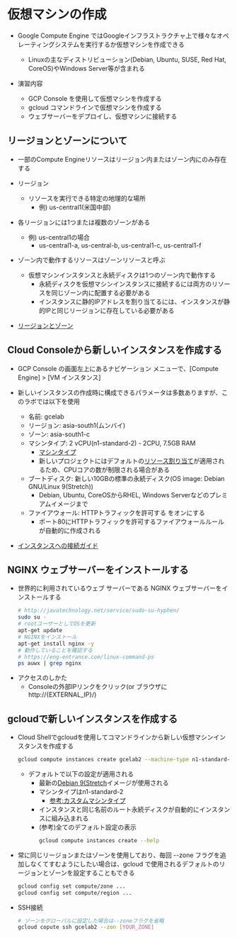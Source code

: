 # 仮想マシンの作成

* Google Compute Engine ではGoogleインフラストラクチャ上で様々なオペレーティングシステムを実行するか仮想マシンを作成できる
    + Linuxの主なディストリビューション(Debian, Ubuntu, SUSE, Red Hat, CoreOS)やWindows Server等が含まれる

* 演習内容
    + GCP Console を使用して仮想マシンを作成する
    + gcloud コマンドラインで仮想マシンを作成する
    + ウェブサーバーをデプロイし、仮想マシンに接続する

## リージョンとゾーンについて

* 一部のCompute Engineリソースはリージョン内またはゾーン内にのみ存在する

* リージョン
    + リソースを実行できる特定の地理的な場所
        - 例) us-central1(米国中部)

* 各リージョンには1つまたは複数のゾーンがある
    + 例) us-central1の場合
        - us-central1-a, us-central-b, us-central1-c, us-central1-f

* ゾーン内で動作するリソースはゾーンリソースと呼ぶ
    + 仮想マシンインスタンスと永続ディスクは1つのゾーン内で動作する
        - 永続ディスクを仮想マシンインスタンスに接続するには両方のリソースを同じゾーン内に配置する必要がある
        - インスタンスに静的IPアドレスを割り当てるには、インスタンスが静的IPと同じリージョンに存在している必要がある

* [リージョンとゾーン](https://cloud.google.com/compute/docs/regions-zones/)

## Cloud Consoleから新しいインスタンスを作成する

* GCP Console の画面左上にあるナビゲーション メニューで、[Compute Engine] > [VM インスタンス] 

* 新しいインスタンスの作成時に構成できるパラメータは多数ありますが、このラボでは以下を使用
    + 名前: gcelab
    + リージョン: asia-south1(ムンバイ)
    + ゾーン: asia-south1-c
    + マシンタイプ: 2 vCPU(n1-standard-2) - 2CPU, 7.5GB RAM
        - [マシンタイプ](https://cloud.google.com/compute/docs/machine-types)
        - 新しいプロジェクトにはデフォルトの[リソース割り当て](https://cloud.google.com/compute/quotas)が適用されるため、CPUコアの数が制限される場合がある
    + ブートディスク: 新しい10GBの標準の永続ディスク(OS image: Debian GNU/Linux 9(Stretch))
        - Debian, Ubuntu, CoreOSからRHEL, Windows Serverなどのプレミアムイメージまで
    + ファイアウォール: HTTPトラフィックを許可する をオンにする
        - ポート80にHTTPトラフィックを許可するファイアウォールルールが自動的に作成される

* [インスタンスへの接続ガイド](https://cloud.google.com/compute/docs/instances/connecting-to-instance)

## NGINX ウェブサーバーをインストールする

* 世界的に利用されているウェブ サーバーである NGINX ウェブサーバーをインストールする
    ```sh
    # http://javatechnology.net/service/sudo-su-hyphen/
    sudo su -
    # rootユーザーとしてOSを更新
    apt-get update
    # NGINXをインストール
    apt-get install nginx -y
    # 動作していることを確認する
    # https://eng-entrance.com/linux-command-ps
    ps auwx | grep nginx

* アクセスのしかた
    + Consoleの外部IPリンクをクリック(or ブラウザにhttp://{EXTERNAL_IP}/)

## gcloudで新しいインスタンスを作成する

* Cloud Shellでgcloudを使用してコマンドラインから新しい仮想マシンインスタンスを作成する
    ```sh
    gcloud compute instances create gcelab2 --machine-type n1-standard-2 --zone [YOUR_ZONE]
    ```
    + デフォルトで以下の設定が適用される
        - 最新の[Debian 9(Stretch](https://cloud.google.com/compute/docs/images#debian)イメージが使用される
        - マシンタイプはn1-standard-2
            - [参考:カスタムマシンタイプ](https://cloud.google.com/compute/docs/instances/creating-instance-with-custom-machine-type)
        - インスタンスと同じ名前のルート永続ディスクが自動的にインスタンスに組み込まれる
        - (参考)全てのデフォルト設定の表示
            ```sh
            gcloud compute instances create --help
            ```

* 常に同じリージョンまたはゾーンを使用しており、毎回 --zone フラグを追加しなくてすむようにしたい場合は、gcloud で使用されるデフォルトのリージョンとゾーンを設定することもできる
    ```sh
    gcloud config set compute/zone ...
    gcloud config set compute/region ...
    ```

* SSH接続
    ```sh
    # ゾーンをグローバルに設定した場合は--zoneフラグを省略
    gcloud copute ssh gcelab2 --zon [YOUR_ZONE]
    ```